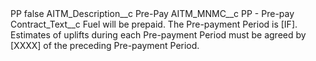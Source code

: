 <?xml version="1.0" encoding="UTF-8"?>
<CustomMetadata xmlns="http://soap.sforce.com/2006/04/metadata" xmlns:xsi="http://www.w3.org/2001/XMLSchema-instance" xmlns:xsd="http://www.w3.org/2001/XMLSchema">
    <label>PP</label>
    <protected>false</protected>
    <values>
        <field>AITM_Description__c</field>
        <value xsi:type="xsd:string">Pre-Pay</value>
    </values>
    <values>
        <field>AITM_MNMC__c</field>
        <value xsi:type="xsd:string">PP - Pre-pay</value>
    </values>
    <values>
        <field>Contract_Text__c</field>
        <value xsi:type="xsd:string">Fuel will be prepaid. The Pre-payment Period is [IF]. Estimates of uplifts during each Pre-payment Period must be agreed by [XXXX] of the preceding Pre-payment Period.</value>
    </values>
</CustomMetadata>
